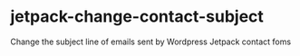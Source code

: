 jetpack-change-contact-subject
==============================

Change the subject line of emails sent by Wordpress Jetpack contact foms

